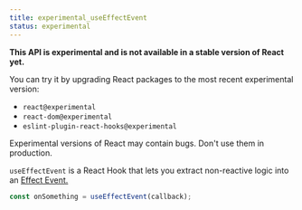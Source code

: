 ```yaml
---
title: experimental_useEffectEvent
status: experimental
---
```


<Wip>

**This API is experimental and is not available in a stable version of React yet.**

You can try it by upgrading React packages to the most recent experimental version:

-   `react@experimental`
-   `react-dom@experimental`
-   `eslint-plugin-react-hooks@experimental`

Experimental versions of React may contain bugs. Don't use them in production.

</Wip>

<Intro>

`useEffectEvent` is a React Hook that lets you extract non-reactive logic into an [Effect Event.](../../learn/separating-events-from-effects.md#declaring-an-effect-event)

```js
const onSomething = useEffectEvent(callback);
```

</Intro>

<InlineToc />
